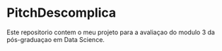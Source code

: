 # PitchDescomplica
Este repositorio contem o meu projeto para a avaliaçao do modulo 3 da pós-graduaçao em Data Science.

